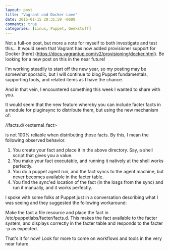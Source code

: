 ```yaml
---
layout: post
title: "Vagrant and Docker Love"
date: 2015-01-15 20:31:59 -0600
comments: true
categories: [Linux, Puppet, Geekstuff]
---
```

Not a full-on post, but more a note for myself to both investigate and test this... It would seem that Vagrant has now added provisioner support for Docker [here] (https://docs.vagrantup.com/v2/provisioning/docker.html).  Be looking for a new post on this in the near future!

I'm working steadily to start off the new year, so my posting may be somewhat sporadic, but I will continue to blog Puppet fundamentals, supporting tools, and related items as I have the chance.

And in that vein, I encountered something this week I wanted to share with you.

It would seem that the new feature whereby you can include facter facts in a module for pluginsync to distribute them, but using the new mechanism of:

/<modulename>/facts.d/<external_fact>

is not 100% reliable when distributing those facts.  By this, I mean the following observed behavior.

1.  You create your fact and place it in the above directory.  Say, a shell script that gives you a value.
2.  You make your fact executable, and running it natively at the shell works perfectly.
3.  You do a puppet agent run, and the fact syncs to the agent machine, but never becomes available in the facter table.
4.  You find the sync'ed location of the fact (in the losgs from the sync) and run it manually, and it works perfectly.

I spoke with some folks at Puppet just in a conversation describing what I was seeing and they suggested the following workaround:

Make the fact a file resource and place the fact in /etc/puppetlabs/facter/facts.d.  This makes the fact available to the facter system, and displays correctly in the facter table and responds to the facter -p <factname> as expected.

That's it for now!  Look for more to come on workflows and tools in the very near future.